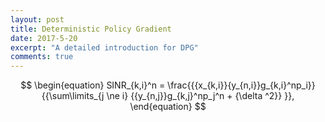 ```yaml
---
layout: post
title: Deterministic Policy Gradient
date: 2017-5-20
excerpt: "A detailed introduction for DPG"
comments: true
---
```


$$
\begin{equation}
SINR_{k,i}^n = \frac{{{x_{k,i}}{y_{n,i}}g_{k,i}^np_i}}{{\sum\limits_{j \ne i} {{y_{n,j}}g_{k,j}^np_j^n + {\delta ^2}} }},
\end{equation}
$$